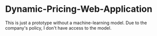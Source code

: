 # Dynamic-Pricing-Web-Application
This is just a prototype without a machine-learning model. Due to the company's policy, I don't have access to the model.

